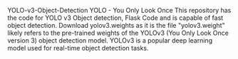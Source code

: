 
YOLO-v3-Object-Detection
YOLO - You Only Look Once This repository has the code for YOLO v3 Object detection, Flask Code and is capable of fast object detection.
Download yolov3.weights as it is the file "yolov3.weight" likely refers to the pre-trained weights of the YOLOv3 (You Only Look Once version 3) object detection model. YOLOv3 is a popular deep learning model used for real-time object detection tasks.
